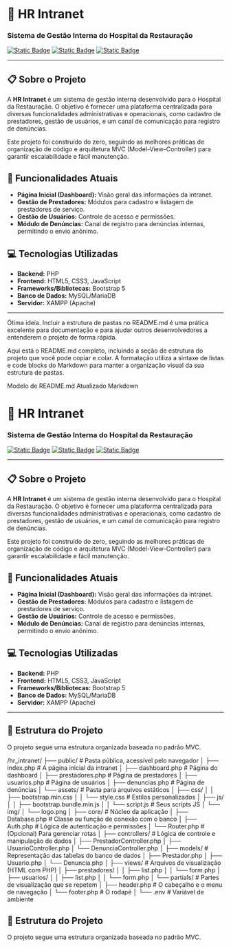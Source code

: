 # 🏥 HR Intranet
### Sistema de Gestão Interna do Hospital da Restauração

[![Static Badge](https://img.shields.io/badge/PHP-7.4%2B-blue?logo=php)](https://www.php.net/)
[![Static Badge](https://img.shields.io/badge/MySQL-green?logo=mysql)](https://www.mysql.com/)
[![Static Badge](https://img.shields.io/badge/Bootstrap-5-purple?logo=bootstrap)](https://getbootstrap.com/)

---

## 📋 Sobre o Projeto

A **HR Intranet** é um sistema de gestão interna desenvolvido para o Hospital da Restauração. O objetivo é fornecer uma plataforma centralizada para diversas funcionalidades administrativas e operacionais, como cadastro de prestadores, gestão de usuários, e um canal de comunicação para registro de denúncias.

Este projeto foi construído do zero, seguindo as melhores práticas de organização de código e arquitetura MVC (Model-View-Controller) para garantir escalabilidade e fácil manutenção.

## 🚀 Funcionalidades Atuais

* **Página Inicial (Dashboard):** Visão geral das informações da intranet.
* **Gestão de Prestadores:** Módulos para cadastro e listagem de prestadores de serviço.
* **Gestão de Usuários:** Controle de acesso e permissões.
* **Módulo de Denúncias:** Canal de registro para denúncias internas, permitindo o envio anônimo.

## 💻 Tecnologias Utilizadas

* **Backend:** PHP
* **Frontend:** HTML5, CSS3, JavaScript
* **Frameworks/Bibliotecas:** Bootstrap 5
* **Banco de Dados:** MySQL/MariaDB
* **Servidor:** XAMPP (Apache)

---
Ótima ideia. Incluir a estrutura de pastas no README.md é uma prática excelente para documentação e para ajudar outros desenvolvedores a entenderem o projeto de forma rápida.

Aqui está o README.md completo, incluindo a seção de estrutura do projeto que você pode copiar e colar. A formatação utiliza a sintaxe de listas e code blocks do Markdown para manter a organização visual da sua estrutura de pastas.

Modelo de README.md Atualizado
Markdown

# 🏥 HR Intranet
### Sistema de Gestão Interna do Hospital da Restauração

[![Static Badge](https://img.shields.io/badge/PHP-7.4%2B-blue?logo=php)](https://www.php.net/)
[![Static Badge](https://img.shields.io/badge/MySQL-green?logo=mysql)](https://www.mysql.com/)
[![Static Badge](https://img.shields.io/badge/Bootstrap-5-purple?logo=bootstrap)](https://getbootstrap.com/)

---

## 📋 Sobre o Projeto

A **HR Intranet** é um sistema de gestão interna desenvolvido para o Hospital da Restauração. O objetivo é fornecer uma plataforma centralizada para diversas funcionalidades administrativas e operacionais, como cadastro de prestadores, gestão de usuários, e um canal de comunicação para registro de denúncias.

Este projeto foi construído do zero, seguindo as melhores práticas de organização de código e arquitetura MVC (Model-View-Controller) para garantir escalabilidade e fácil manutenção.

## 🚀 Funcionalidades Atuais

* **Página Inicial (Dashboard):** Visão geral das informações da intranet.
* **Gestão de Prestadores:** Módulos para cadastro e listagem de prestadores de serviço.
* **Gestão de Usuários:** Controle de acesso e permissões.
* **Módulo de Denúncias:** Canal de registro para denúncias internas, permitindo o envio anônimo.

## 💻 Tecnologias Utilizadas

* **Backend:** PHP
* **Frontend:** HTML5, CSS3, JavaScript
* **Frameworks/Bibliotecas:** Bootstrap 5
* **Banco de Dados:** MySQL/MariaDB
* **Servidor:** XAMPP (Apache)

---

## 📁 Estrutura do Projeto

O projeto segue uma estrutura organizada baseada no padrão MVC.

/hr_intranet/
├── public/                     # Pasta pública, acessível pelo navegador
│   ├── index.php             # A página inicial da intranet
│   ├── dashboard.php         # Página do dashboard
│   ├── prestadores.php       # Página de prestadores
│   ├── usuarios.php          # Página de usuários
│   ├── denuncias.php         # Página de denúncias
│   └── assets/               # Pasta para arquivos estáticos
│       ├── css/
│       │   ├── bootstrap.min.css
│       │   └── style.css     # Estilos personalizados
│       ├── js/
│       │   ├── bootstrap.bundle.min.js
│       │   └── script.js     # Seus scripts JS
│       └── img/
│           └── logo.png
│
├── core/                       # Núcleo da aplicação
│   ├── Database.php          # Classe ou função de conexão com o banco
│   ├── Auth.php              # Lógica de autenticação e permissões
│   └── Router.php            # (Opcional) Para gerenciar rotas
│
├── controllers/                # Lógica de controle e manipulação de dados
│   ├── PrestadorController.php
│   ├── UsuarioController.php
│   └── DenunciaController.php
│
├── models/                     # Representação das tabelas do banco de dados
│   ├── Prestador.php
│   ├── Usuario.php
│   └── Denuncia.php
│
├── views/                      # Arquivos de visualização (HTML com PHP)
│   ├── prestadores/
│   │   ├── list.php
│   │   └── form.php
│   ├── usuarios/
│   │   ├── list.php
│   │   └── form.php
│   └── partials/               # Partes de visualização que se repetem
│       ├── header.php          # O cabeçalho e o menu de navegação
│       └── footer.php          # O rodapé
│
└── .env                        # Variável de ambiente



## 📁 Estrutura do Projeto

O projeto segue uma estrutura organizada baseada no padrão MVC.
